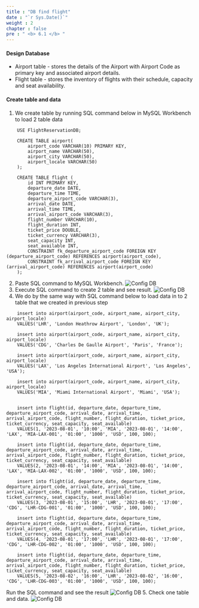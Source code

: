 ```yaml
---
title : "DB find flight"
date : "`r Sys.Date()`"
weight : 2
chapter : false
pre : " <b> 6.1 </b> "
---
```


#### Design Database

- Airport table - stores the details of the Airport with Airport Code as primary key and associated airport details. 
- Flight table - stores the inventory of flights with their schedule, capacity and seat availability.


#### Create table and data
1. We create table by running SQL command below in MySQL Workbench to load 2 table data
```
    USE FlightReservationDB;

    CREATE TABLE airport(
        airport_code VARCHAR(10) PRIMARY KEY,
        airport_name VARCHAR(50),
        airport_city VARCHAR(50),
        airport_locale VARCHAR(50)
    );

    CREATE TABLE flight (
        id INT PRIMARY KEY,
        departure_date DATE,
        departure_time TIME,
        departure_airport_code VARCHAR(3),
        arrival_date DATE,
        arrival_time TIME,
        arrival_airport_code VARCHAR(3),
        flight_number VARCHAR(10),
        flight_duration INT,
        ticket_price DOUBLE,
        ticket_currency VARCHAR(3),
        seat_capacity INT,
        seat_available INT,
        CONSTRAINT fk_departure_airport_code FOREIGN KEY (departure_airport_code) REFERENCES airport(airport_code),
        CONSTRAINT fk_arrival_airport_code FOREIGN KEY (arrival_airport_code) REFERENCES airport(airport_code)
    );

 ```
2. Paste SQL command to MySQL Workbench.
![Config DB](/images/5ConfigDB/15.png)
3. Execute SQL command to create 2 table and see result.
![Config DB](/images/5ConfigDB/16.png)
4. We do by the same way with SQL command below to load data in to 2 table that we created in previous step

```
    insert into airport(airport_code, airport_name, airport_city, airport_locale) 
    VALUES('LHR', 'London Heathrow Airport', 'London', 'UK');

    insert into airport(airport_code, airport_name, airport_city, airport_locale) 
    VALUES('CDG', 'Charles De Gaulle Airport', 'Paris', 'France');

    insert into airport(airport_code, airport_name, airport_city, airport_locale) 
    VALUES('LAX', 'Los Angeles International Airport', 'Los Angeles', 'USA');

    insert into airport(airport_code, airport_name, airport_city, airport_locale) 
    VALUES('MIA', 'Miami International Airport', 'Miami', 'USA');


    insert into flight(id, departure_date, departure_time, departure_airport_code, arrival_date, arrival_time, arrival_airport_code, flight_number, flight_duration, ticket_price, ticket_currency, seat_capacity, seat_available)
    VALUES(1, '2023-08-01', '10:00', 'MIA', '2023-08-01', '14:00', 'LAX', 'MIA-LAX-001', '01:00', '1000', 'USD', 100, 100);

    insert into flight(id, departure_date, departure_time, departure_airport_code, arrival_date, arrival_time, arrival_airport_code, flight_number, flight_duration, ticket_price, ticket_currency, seat_capacity, seat_available)
    VALUES(2, '2023-08-01', '14:00', 'MIA', '2023-08-01', '14:00', 'LAX', 'MIA-LAX-002', '01:00', '1000', 'USD', 100, 100);

    insert into flight(id, departure_date, departure_time, departure_airport_code, arrival_date, arrival_time, arrival_airport_code, flight_number, flight_duration, ticket_price, ticket_currency, seat_capacity, seat_available)
    VALUES(3, '2023-08-01', '15:00', 'LHR', '2023-08-01', '17:00', 'CDG', 'LHR-CDG-001', '01:00', '1000', 'USD', 100, 100);

    insert into flight(id, departure_date, departure_time, departure_airport_code, arrival_date, arrival_time, arrival_airport_code, flight_number, flight_duration, ticket_price, ticket_currency, seat_capacity, seat_available)
    VALUES(4, '2023-08-01', '17:00', 'LHR', '2023-08-01', '17:00', 'CDG', 'LHR-CDG-002', '01:00', '1000', 'USD', 100, 100);

    insert into flight(id, departure_date, departure_time, departure_airport_code, arrival_date, arrival_time, arrival_airport_code, flight_number, flight_duration, ticket_price, ticket_currency, seat_capacity, seat_available)
    VALUES(5, '2023-08-02', '16:00', 'LHR', '2023-08-02', '16:00', 'CDG', 'LHR-CDG-003', '01:00', '1000', 'USD', 100, 100);

 ```
 Run the SQL command and see the result
![Config DB](/images/5ConfigDB/17.png)
5. Check one table and data.
![Config DB](/images/5ConfigDB/18.png)